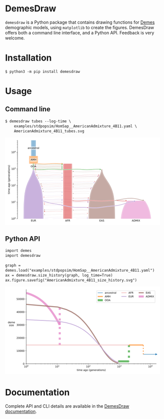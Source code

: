 # DemesDraw

`demesdraw` is a Python package that contains drawing functions for
[Demes](https://popsim-consortium.github.io/demes-spec-docs/main/)
demographic models, using `matplotlib` to create the figures.
DemesDraw offers both a command line interface, and a Python API.
Feedback is very welcome.


# Installation

```
$ python3 -m pip install demesdraw
```

# Usage

## Command line

```
$ demesdraw tubes --log-time \
	examples/stdpopsim/HomSap__AmericanAdmixture_4B11.yaml \
	AmericanAdmixture_4B11_tubes.svg
```

![stdpopsim/AmericanAdmixture_4B11 as tubes](https://raw.githubusercontent.com/grahamgower/demesdraw/main/docs/_static/AmericanAdmixture_4B11_tubes.svg)

## Python API

```
import demes
import demesdraw

graph = demes.load("examples/stdpopsim/HomSap__AmericanAdmixture_4B11.yaml")
ax = demesdraw.size_history(graph, log_time=True)
ax.figure.savefig("AmericanAdmixture_4B11_size_history.svg")
```

![stdpopsim/AmericanAdmixture_4B11 size history](https://raw.githubusercontent.com/grahamgower/demesdraw/main/docs/_static/AmericanAdmixture_4B11_size_history.svg)

# Documentation

Complete API and CLI details are available in the 
[DemesDraw documentation](https://grahamgower.github.io/demesdraw).
